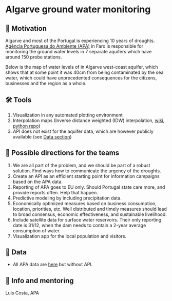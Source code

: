 # Algarve ground water monitoring

## 🚀 Motivation
Algarve and most of the Portugal is experiencing 10 years of droughts. [Agência Portuguesa do Ambiente (APA)][1] in Faro is responsible for monitoring the ground water levels in 7 separate aquifers which have around 150 probe stations.

Below is the map of water levels of in Algarve west-coast aquifer, which shows that at some point it was 40cm from being contaminated by the sea water, which could have unprecedented consequences for the citizens, businesses and the region as a whole.

## 🛠️ Tools
1. Visualization in any automated plotting environment
2. Interpolation maps (Inverse distance weighted (IDW) interpolation, [wiki][2], [python repo][3])
3. API does not exist for the aquifer data, which are however publicly available (see [Data section](#-data))


## 🔦 Possible directions for the teams
1. We are all part of the problem, and we should be part of a robust solution. Find ways how to communicate the urgency of the droughts.
2. Create an API as an efficient starting point for information campaigns based on the APA data.
3. Reporting of APA goes to EU only. Should Portugal state care more, and provide reports often. Help that happen.
4. Predictive modeling by including precipitation data.
5. Economically optimized measures based on business consumption, location, priorities, etc. Well distributed and timely measures should lead to broad consensus, economic effectiveness, and sustainable livelihood.
6. Include satellite data for surface water reservoirs. Their only reporting date is 31/12, when the dam needs to contain a 2-year average consumption of water.
7. Visualization app for the local population and visitors.

## 💾 Data
 
* All APA data are [here][4] but without API.

## 💁 Info and mentoring
Luis Costa, APA

[1]: https://apambiente.pt/
[2]: https://en.wikipedia.org/wiki/Inverse_distance_weighting
[3]: https://github.com/paulbrodersen/inverse_distance_weighting
[4]: https://snirh.apambiente.pt/